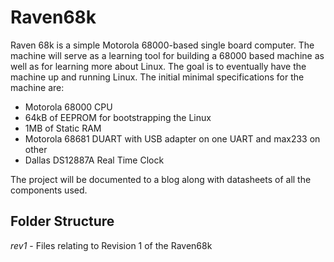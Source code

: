 # Raven68k
Raven 68k is a simple Motorola 68000-based single board computer. The machine will serve as a learning tool
for building a 68000 based machine as well as for learning more about Linux. The goal is to eventually have
the machine up and running Linux. The initial minimal specifications for the machine are:

- Motorola 68000 CPU
- 64kB of EEPROM for bootstrapping the Linux
- 1MB of Static RAM
- Motorola 68681 DUART with USB adapter on one UART and max233 on other
- Dallas DS12887A Real Time Clock

The project will be documented to a blog along with datasheets of all the components used.

## Folder Structure
*rev1* - Files relating to Revision 1 of the Raven68k
